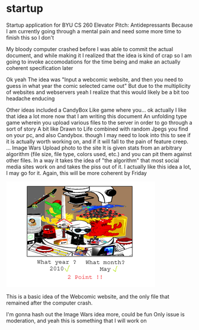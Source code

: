 # startup
Startup application for BYU CS 260
Elevator Pitch:
Antidepressants
Because I am currently going through a mental pain and need some more time to finish this so I don't 

My bloody computer crashed before I was able to commit the actual document, and while making it I realized that the idea is kind of crap
so
I am going to invoke accomodations for the time being and make an actually coherent specification later

Ok yeah 
The idea was "Input a webcomic website, and then you need to guess in what year the comic selected came out"
But due to the multiplicity of websites and webservers yeah I realize that this would likely be a bit too headache enducing

Other ideas included a CandyBox Like game where you...
ok actually I like that idea a lot more now that I am writing this document
An unfolding type game wherein you upload various files to the server in order to go through a sort of story
A bit like Drawn to Life combined with random Jpegs you find on your pc, and also Candybox.
though I may need to look into this to see if it is actually worth working on, and if it will fall to the pain of feature creep.
...
Image Wars
Upload photo to the site
It is given stats from an arbitrary algorithm (file size, file type, colors used, etc.)
and you can pit them against other files.
In a way it takes the idea of "the algorithm" that most social media sites work on and takes the piss out of it. 
I actually like this idea a lot, I may go for it.
Again, this will be more coherent by Friday




![Mock](Whatpain.png)

This is a basic idea of the Webcomic website, and the only file that remained after the computer crash.

I'm gonna hash out the Image Wars idea more, could be fun
Only issue is moderation, and yeah this is something that I will work on

